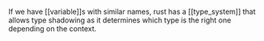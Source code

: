 If we have [[variable]]s with similar names, rust has a [[type_system]] that allows type shadowing as it determines which type is the right one depending on the context.